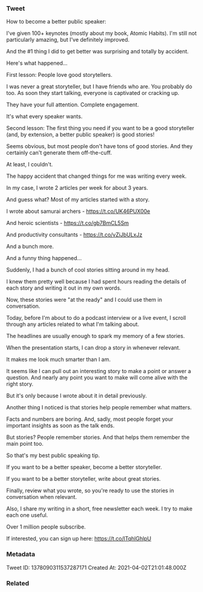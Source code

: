 ### Tweet
How to become a better public speaker:

I've given 100+ keynotes (mostly about my book, Atomic Habits). I'm still not particularly amazing, but I've definitely improved.

And the #1 thing I did to get better was surprising and totally by accident.

Here's what happened...

First lesson: People love good storytellers.

I was never a great storyteller, but I have friends who are. You probably do too. As soon they start talking, everyone is captivated or cracking up.

They have your full attention. Complete engagement.

It's what every speaker wants.

Second lesson: The first thing you need if you want to be a good storyteller (and, by extension, a better public speaker) is good stories!

Seems obvious, but most people don't have tons of good stories. And they certainly can't generate them off-the-cuff.

At least, I couldn't.

The happy accident that changed things for me was writing every week.

In my case, I wrote 2 articles per week for about 3 years.

And guess what? Most of my articles started with a story.

I wrote about samurai archers - https://t.co/UK46PUX00e

And heroic scientists - https://t.co/gb7BmCL5Sm

And productivity consultants - https://t.co/vZiJbULxJz

And a bunch more.

And a funny thing happened...

Suddenly, I had a bunch of cool stories sitting around in my head. 

I knew them pretty well because I had spent hours reading the details of each story and writing it out in my own words. 

Now, these stories were "at the ready" and I could use them in conversation.

Today, before I'm about to do a podcast interview or a live event, I scroll through any articles related to what I'm talking about.

The headlines are usually enough to spark my memory of a few stories. 

When the presentation starts, I can drop a story in whenever relevant.

It makes me look much smarter than I am.

It seems like I can pull out an interesting story to make a point or answer a question. And nearly any point you want to make will come alive with the right story.

But it's only because I wrote about it in detail previously.

Another thing I noticed is that stories help people remember what matters.

Facts and numbers are boring. And, sadly, most people forget your important insights as soon as the talk ends.

But stories? People remember stories. And that helps them remember the main point too.

So that's my best public speaking tip.

If you want to be a better speaker, become a better storyteller.

If you want to be a better storyteller, write about great stories.

Finally, review what you wrote, so you're ready to use the stories in conversation when relevant.

Also, I share my writing in a short, free newsletter each week. I try to make each one useful.

Over 1 million people subscribe. 

If interested, you can sign up here:
https://t.co/lTqhlGhlpU

### Metadata
Tweet ID: 1378090311537287171
Created At: 2021-04-02T21:01:48.000Z

### Related

